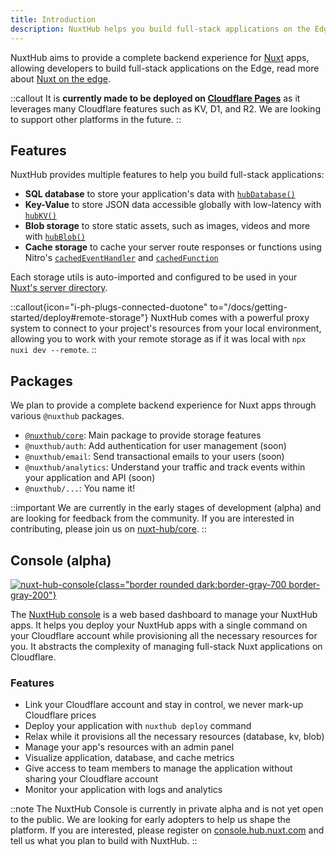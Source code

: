 ```yaml
---
title: Introduction
description: NuxtHub helps you build full-stack applications on the Edge.
---
```


NuxtHub aims to provide a complete backend experience for [Nuxt](https://nuxt.com) apps, allowing developers to build full-stack applications on the Edge, read more about [Nuxt on the edge](https://nuxt.com/blog/nuxt-on-the-edge).

::callout
It is **currently made to be deployed on [Cloudflare Pages](https://pages.cloudflare.com)** as it leverages many Cloudflare features such as KV, D1, and R2. We are looking to support other platforms in the future.
::

## Features

NuxtHub provides multiple features to help you build full-stack applications:
- **SQL database** to store your application's data with [`hubDatabase()`](/docs/storage/database)
- **Key-Value** to store JSON data accessible globally with low-latency with [`hubKV()`](/docs/storage/kv)
- **Blob storage** to store static assets, such as images, videos and more with [`hubBlob()`](/docs/storage/blob)
- **Cache storage** to cache your server route responses or functions using Nitro's [`cachedEventHandler`](https://nitro.unjs.io/guide/cache#cached-event-handlers) and [`cachedFunction`](https://nitro.unjs.io/guide/cache#cached-functions)

Each storage utils is auto-imported and configured to be used in your [Nuxt's server directory](https://nuxt.com/docs/guide/directory-structure/server).

::callout{icon="i-ph-plugs-connected-duotone" to="/docs/getting-started/deploy#remote-storage"}
NuxtHub comes with a powerful proxy system to connect to your project's resources from your local environment, allowing you to work with your remote storage as if it was local with `npx nuxi dev --remote`.
::

## Packages

We plan to provide a complete backend experience for Nuxt apps through various `@nuxthub` packages.

- [`@nuxthub/core`](https://github.com/nuxt-hub/core): Main package to provide storage features
- `@nuxthub/auth`: Add authentication for user management (soon)
- `@nuxthub/email`: Send transactional emails to your users (soon)
- `@nuxthub/analytics`: Understand your traffic and track events within your application and API (soon)
- `@nuxthub/...`: You name it!

::important
We are currently in the early stages of development (alpha) and are looking for feedback from the community. If you are interested in contributing, please join us on [nuxt-hub/core](https://github.com/nuxt-hub/core).
::

## Console (alpha)

[![nuxt-hub-console](/nuxthub-console.png){class="border rounded dark:border-gray-700 border-gray-200"}](https://console.hub.nuxt.com)

The [NuxtHub console](https://console.hub.nuxt.com) is a web based dashboard to manage your NuxtHub apps. It helps you deploy your NuxtHub apps with a single command on your Cloudflare account while provisioning all the necessary resources for you. It abstracts the complexity of managing full-stack Nuxt applications on Cloudflare.

### Features

- Link your Cloudflare account and stay in control, we never mark-up Cloudflare prices
- Deploy your application with `nuxthub deploy` command
- Relax while it provisions all the necessary resources (database, kv, blob)
- Manage your app's resources with an admin panel
- Visualize application, database, and cache metrics
- Give access to team members to manage the application without sharing your Cloudflare account
- Monitor your application with logs and analytics

::note
The NuxtHub Console is currently in private alpha and is not yet open to the public. We are looking for early adopters to help us shape the platform. If you are interested, please register on [console.hub.nuxt.com](https://console.hub.nuxt.com) and tell us what you plan to build with NuxtHub.
::
